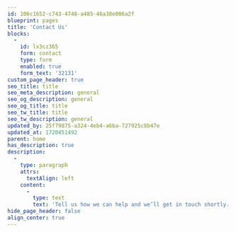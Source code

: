 ```yaml
---
id: 106c1652-c743-4748-a485-46a38e006a2f
blueprint: pages
title: 'Contact Us'
blocks:
  -
    id: lx3cz365
    form: contact
    type: form
    enabled: true
    form_text: '32131'
custom_page_header: true
seo_title: title
seo_meta_description: general
seo_og_description: general
seo_og_title: title
seo_tw_title: title
seo_tw_description: general
updated_by: 25f79875-a324-4eb4-a6ba-727925c8b47e
updated_at: 1720451492
parent: home
has_description: true
description:
  -
    type: paragraph
    attrs:
      textAlign: left
    content:
      -
        type: text
        text: 'Tell us how we can help and we’ll get in touch shortly.'
hide_page_header: false
align_center: true
---
```

